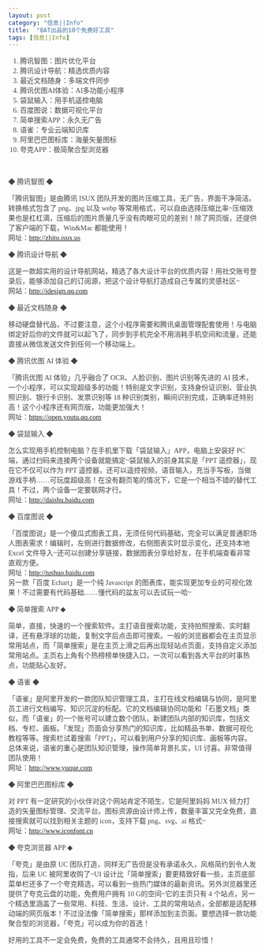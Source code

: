 ```yaml
---
layout: post
category: "信息||Info"
title:  "BAT出品的10个免费好工具"
tags: [信息||Info]
---
```

<p>
	<ol style="color:#444444;font-family:&quot;font-size:14px;background-color:#FFFFFF;">
		<li>
			腾讯智图：图片优化平台
		</li>
		<li>
			腾讯设计导航：精选优质内容
		</li>
		<li>
			最近文档随身：多端文件同步
		</li>
		<li>
			腾讯优图AI体验：AI多功能小程序
		</li>
		<li>
			袋鼠输入：用手机遥控电脑
		</li>
		<li>
			百度图说：数据可视化平台
		</li>
		<li>
			简单搜索APP：永久无广告
		</li>
		<li>
			语雀：专业云端知识库
		</li>
		<li>
			阿里巴巴图标库：海量矢量图标
		</li>
		<li>
			夸克APP：极简聚合型浏览器
		</li>
	</ol><br>
	<!-- more -->
	<p style="color:#444444;font-family:&quot;font-size:14px;background-color:#FFFFFF;">
		◆ 腾讯智图 ◆
	</p>
	<p style="color:#444444;font-family:&quot;font-size:14px;background-color:#FFFFFF;">
		「腾讯智图」是由腾讯 ISUX 团队开发的图片压缩工具，无广告，界面干净简洁。转换格式包含了 png、jpg 以及 webp 等常用格式，可以自由选择压缩比率~压缩效果也是杠杠滴，压缩后的图片质量几乎没有肉眼可见的差别！除了网页版，还提供了客户端的下载，Win&amp;Mac 都能使用！<br />
网址：<a href="http://zhitu.isux.us/">http://zhitu.isux.us</a>
	</p>
	<p style="color:#444444;font-family:&quot;font-size:14px;background-color:#FFFFFF;">
		◆ 腾讯设计导航 ◆
	</p>
	<p style="color:#444444;font-family:&quot;font-size:14px;background-color:#FFFFFF;">
		这是一款超实用的设计导航网站，精选了各大设计平台的优质内容！用社交账号登录后，能够添加自己的订阅源，把这个设计导航打造成自己专属的灵感社区~<br />
网站：<a href="http://idesign.qq.com/">http://idesign.qq.com</a>
	</p>
	<p style="color:#444444;font-family:&quot;font-size:14px;background-color:#FFFFFF;">
		◆ 最近文档随身 ◆
	</p>
	<p style="color:#444444;font-family:&quot;font-size:14px;background-color:#FFFFFF;">
		移动硬盘替代品，不过要注意，这个小程序需要和腾讯桌面管理配套使用！与电脑绑定好后你的文件就可以起飞了，同步到手机完全不用消耗手机空间和流量，还能直接从微信发送文件到任何一个移动端上。
	</p>
	<p style="color:#444444;font-family:&quot;font-size:14px;background-color:#FFFFFF;">
		◆ 腾讯优图 AI 体验 ◆
	</p>
	<p style="color:#444444;font-family:&quot;font-size:14px;background-color:#FFFFFF;">
		「腾讯优图 AI 体验」几乎融合了 OCR、人脸识别、图片识别等先进的 AI 技术，一个小程序，可以实现超级多的功能！特别是文字识别，支持身份证识别、营业执照识别、银行卡识别、发票识别等 18 种识别类别，瞬间识别完成，正确率还特别高！这个小程序还有网页版，功能更加强大！<br />
网址：<a href="https://open.youtu.qq.com/">https://open.youtu.qq.com</a>
	</p>
	<p style="color:#444444;font-family:&quot;font-size:14px;background-color:#FFFFFF;">
		◆ 袋鼠输入 ◆
	</p>
	<p style="color:#444444;font-family:&quot;font-size:14px;background-color:#FFFFFF;">
		怎么实现用手机控制电脑？在手机里下载「袋鼠输入」APP，电脑上安装好 PC 端，通过扫码来连接两个设备就能搞定~袋鼠输入的前身其实是「PPT 遥控器」，现在它不仅可以作为 PPT 遥控器，还可以遥控视频，语音输入，充当手写板，当做游戏手柄……可玩度超级高！在没有翻页笔的情况下，它是一个相当不错的替代工具！不过，两个设备一定要联网才行。<br />
网址：<a href="http://daishu.baidu.com/">http://daishu.baidu.com</a>
	</p>
	<p style="color:#444444;font-family:&quot;font-size:14px;background-color:#FFFFFF;">
		◆ 百度图说 ◆
	</p>
	<p style="color:#444444;font-family:&quot;font-size:14px;background-color:#FFFFFF;">
		「百度图说」是一个傻瓜式图表工具，无须任何代码基础，完全可以满足普通职场人图表需求！编辑时，左侧进行数据修改，右侧图表实时显示变化，还支持本地 Excel 文件导入~还可以创建分享链接，数据图表分享给好友，在手机端查看非常直观方便。<br />
网址：<a href="http://tushuo.baidu.com/">http://tushuo.baidu.com</a><br />
另一款「百度 Echart」是一个纯 Javascript 的图表库，能实现更加专业的可视化效果！不过需要有代码基础……懂代码的盆友可以去试玩一哈~
	</p>
	<p style="color:#444444;font-family:&quot;font-size:14px;background-color:#FFFFFF;">
		◆ 简单搜索 APP ◆
	</p>
	<p style="color:#444444;font-family:&quot;font-size:14px;background-color:#FFFFFF;">
		简单，直接，快速的一个搜索软件。主打语音搜索功能，支持拍照搜索、实时翻译，还有悬浮球的功能，复制文字后点击即可搜索。一般的浏览器都会在主页显示常用站点，而「简单搜索」是在主页上滑之后再出现轻站点页面，支持自定义添加常用站点。主页右上角有个热榜榜单快捷入口，一次可以看到各大平台的时事热点，功能贴心友好。
	</p>
	<p style="color:#444444;font-family:&quot;font-size:14px;background-color:#FFFFFF;">
		◆ 语雀 ◆
	</p>
	<p style="color:#444444;font-family:&quot;font-size:14px;background-color:#FFFFFF;">
		「语雀」是阿里开发的一款团队知识管理工具，主打在线文档编辑与协同，是阿里员工进行文档编写、知识沉淀的标配。它的文档编辑协同功能和「石墨文档」类似，而「语雀」的一个账号可以建立数个团队，新建团队内部的知识库，包括文档、专栏、画板。「发现」页面会分享热门的知识库，比如精品书单、数据可视化教程等等。搜索栏试着搜索「PPT」，可以看到用户分享的知识库、画板等内容。总体来说，语雀的重心是团队知识管理，操作简单背景扎实，UI 讨喜。非常值得团队使用！<br />
网址：<a href="http://www.yuque.com/">http://www.yuque.com</a>
	</p>
	<p style="color:#444444;font-family:&quot;font-size:14px;background-color:#FFFFFF;">
		◆ 阿里巴巴图标库 ◆
	</p>
	<p style="color:#444444;font-family:&quot;font-size:14px;background-color:#FFFFFF;">
		对 PPT 有一定研究的小伙伴对这个网站肯定不陌生，它是阿里妈妈 MUX 倾力打造的矢量图标管理、交流平台。图标资源由设计师上传，数量丰富又完全免费，直接搜索就可以找到相关主题的 icon，支持下载 png、svg、ai 格式~<br />
网址：<a href="http://www.iconfont.cn/">http://www.iconfont.cn</a>
	</p>
	<p style="color:#444444;font-family:&quot;font-size:14px;background-color:#FFFFFF;">
		◆ 夸克浏览器 APP ◆
	</p>
	<p style="color:#444444;font-family:&quot;font-size:14px;background-color:#FFFFFF;">
		「夸克」是由原 UC 团队打造，同样无广告但是没有承诺永久，风格简约到令人发指，后来 UC 被阿里收购了~UI 设计比「简单搜索」要更精致好看一些，主页底部菜单栏还多了一个夸克精选，可以看到一些热门媒体的最新资讯。另外浏览器里还提供了夸克云盘的功能，免费用户拥有 10 G的空间~它的主页只有 4 个站点，另一个精选里涵盖了一些常用、科技、生活、设计、工具的常用站点，全部都是适配移动端的网页版本！不过没法像「简单搜索」那样添加到主页面。要想选择一款功能聚合型的浏览器，「夸克」可以成为你的首选！
	</p>
	<p style="color:#444444;font-family:&quot;font-size:14px;background-color:#FFFFFF;">
	 好用的工具不一定会免费，免费的工具通常不会持久，且用且珍惜！
	</p>
</p>


